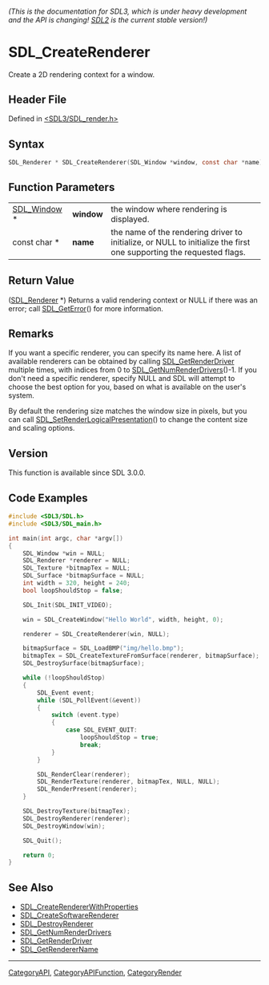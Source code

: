 ###### (This is the documentation for SDL3, which is under heavy development and the API is changing! [SDL2](https://wiki.libsdl.org/SDL2/) is the current stable version!)
# SDL_CreateRenderer

Create a 2D rendering context for a window.

## Header File

Defined in [<SDL3/SDL_render.h>](https://github.com/libsdl-org/SDL/blob/main/include/SDL3/SDL_render.h)

## Syntax

```c
SDL_Renderer * SDL_CreateRenderer(SDL_Window *window, const char *name);
```

## Function Parameters

|                            |            |                                                                                                                     |
| -------------------------- | ---------- | ------------------------------------------------------------------------------------------------------------------- |
| [SDL_Window](SDL_Window) * | **window** | the window where rendering is displayed.                                                                            |
| const char *               | **name**   | the name of the rendering driver to initialize, or NULL to initialize the first one supporting the requested flags. |

## Return Value

([SDL_Renderer](SDL_Renderer) *) Returns a valid rendering context or NULL
if there was an error; call [SDL_GetError](SDL_GetError)() for more
information.

## Remarks

If you want a specific renderer, you can specify its name here. A list of
available renderers can be obtained by calling
[SDL_GetRenderDriver](SDL_GetRenderDriver) multiple times, with indices
from 0 to [SDL_GetNumRenderDrivers](SDL_GetNumRenderDrivers)()-1. If you
don't need a specific renderer, specify NULL and SDL will attempt to choose
the best option for you, based on what is available on the user's system.

By default the rendering size matches the window size in pixels, but you
can call
[SDL_SetRenderLogicalPresentation](SDL_SetRenderLogicalPresentation)() to
change the content size and scaling options.

## Version

This function is available since SDL 3.0.0.

## Code Examples

```c
#include <SDL3/SDL.h>
#include <SDL3/SDL_main.h>

int main(int argc, char *argv[])
{
    SDL_Window *win = NULL;
    SDL_Renderer *renderer = NULL;
    SDL_Texture *bitmapTex = NULL;
    SDL_Surface *bitmapSurface = NULL;
    int width = 320, height = 240;
    bool loopShouldStop = false;

    SDL_Init(SDL_INIT_VIDEO);

    win = SDL_CreateWindow("Hello World", width, height, 0);

    renderer = SDL_CreateRenderer(win, NULL);

    bitmapSurface = SDL_LoadBMP("img/hello.bmp");
    bitmapTex = SDL_CreateTextureFromSurface(renderer, bitmapSurface);
    SDL_DestroySurface(bitmapSurface);

    while (!loopShouldStop)
    {
        SDL_Event event;
        while (SDL_PollEvent(&event))
        {
            switch (event.type)
            {
                case SDL_EVENT_QUIT:
                    loopShouldStop = true;
                    break;
            }
        }

        SDL_RenderClear(renderer);
        SDL_RenderTexture(renderer, bitmapTex, NULL, NULL);
        SDL_RenderPresent(renderer);
    }

    SDL_DestroyTexture(bitmapTex);
    SDL_DestroyRenderer(renderer);
    SDL_DestroyWindow(win);

    SDL_Quit();

    return 0;
}
```

## See Also

- [SDL_CreateRendererWithProperties](SDL_CreateRendererWithProperties)
- [SDL_CreateSoftwareRenderer](SDL_CreateSoftwareRenderer)
- [SDL_DestroyRenderer](SDL_DestroyRenderer)
- [SDL_GetNumRenderDrivers](SDL_GetNumRenderDrivers)
- [SDL_GetRenderDriver](SDL_GetRenderDriver)
- [SDL_GetRendererName](SDL_GetRendererName)

----
[CategoryAPI](CategoryAPI), [CategoryAPIFunction](CategoryAPIFunction), [CategoryRender](CategoryRender)

